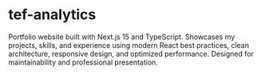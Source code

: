# tef-analytics 
Portfolio website built with Next.js 15 and TypeScript. Showcases my projects, skills, and experience using modern React best practices, clean architecture, responsive design, and optimized performance. Designed for maintainability and professional presentation.
